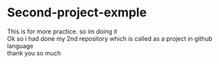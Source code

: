 # Second-project-exmple
This is for more practice. so im doing it
<br>
Ok so i had done my 2nd repository which is called as a project in github language
<br>
thank you so much 
